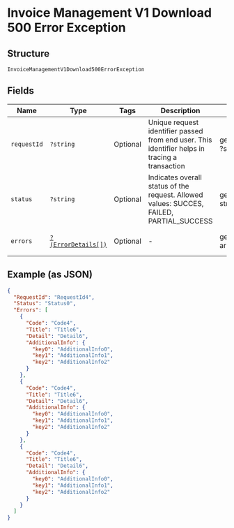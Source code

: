 
# Invoice Management V1 Download 500 Error Exception

## Structure

`InvoiceManagementV1Download500ErrorException`

## Fields

| Name | Type | Tags | Description | Getter | Setter |
|  --- | --- | --- | --- | --- | --- |
| `requestId` | `?string` | Optional | Unique request identifier passed from end user. This identifier helps in tracing a transaction | getRequestId(): ?string | setRequestId(?string requestId): void |
| `status` | `?string` | Optional | Indicates overall status of the request. Allowed values: SUCCES, FAILED, PARTIAL_SUCCESS | getStatus(): ?string | setStatus(?string status): void |
| `errors` | [`?(ErrorDetails[])`](../../doc/models/error-details.md) | Optional | - | getErrors(): ?array | setErrors(?array errors): void |

## Example (as JSON)

```json
{
  "RequestId": "RequestId4",
  "Status": "Status0",
  "Errors": [
    {
      "Code": "Code4",
      "Title": "Title6",
      "Detail": "Detail6",
      "AdditionalInfo": {
        "key0": "AdditionalInfo0",
        "key1": "AdditionalInfo1",
        "key2": "AdditionalInfo2"
      }
    },
    {
      "Code": "Code4",
      "Title": "Title6",
      "Detail": "Detail6",
      "AdditionalInfo": {
        "key0": "AdditionalInfo0",
        "key1": "AdditionalInfo1",
        "key2": "AdditionalInfo2"
      }
    },
    {
      "Code": "Code4",
      "Title": "Title6",
      "Detail": "Detail6",
      "AdditionalInfo": {
        "key0": "AdditionalInfo0",
        "key1": "AdditionalInfo1",
        "key2": "AdditionalInfo2"
      }
    }
  ]
}
```

